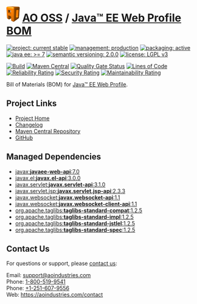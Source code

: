 # [<img src="ao-logo.png" alt="AO Logo" width="35" height="40">](https://github.com/ao-apps) [AO OSS](https://github.com/ao-apps/ao-oss) / [Java™ EE Web Profile BOM](https://github.com/ao-apps/javaee-web-api-bom)

[![project: current stable](https://oss.aoapps.com/ao-badges/project-current-stable.svg)](https://aoindustries.com/life-cycle#project-current-stable)
[![management: production](https://oss.aoapps.com/ao-badges/management-production.svg)](https://aoindustries.com/life-cycle#management-production)
[![packaging: active](https://oss.aoapps.com/ao-badges/packaging-active.svg)](https://aoindustries.com/life-cycle#packaging-active)  
[![java ee: &gt;= 7](https://oss.aoapps.com/ao-badges/javaee-7.svg)](https://docs.oracle.com/javaee/7/)
[![semantic versioning: 2.0.0](https://oss.aoapps.com/ao-badges/semver-2.0.0.svg)](http://semver.org/spec/v2.0.0.html)
[![license: LGPL v3](https://oss.aoapps.com/ao-badges/license-lgpl-3.0.svg)](https://www.gnu.org/licenses/lgpl-3.0)

[![Build](https://github.com/ao-apps/javaee-web-api-bom/workflows/Build/badge.svg?branch=master)](https://github.com/ao-apps/javaee-web-api-bom/actions?query=workflow%3ABuild)
[![Maven Central](https://maven-badges.herokuapp.com/maven-central/com.aoapps/javaee-web-api-bom/badge.svg)](https://maven-badges.herokuapp.com/maven-central/com.aoapps/javaee-web-api-bom)
[![Quality Gate Status](https://sonarcloud.io/api/project_badges/measure?branch=master&project=com.aoapps%3Ajavaee-web-api-bom&metric=alert_status)](https://sonarcloud.io/dashboard?branch=master&id=com.aoapps%3Ajavaee-web-api-bom)
[![Lines of Code](https://sonarcloud.io/api/project_badges/measure?branch=master&project=com.aoapps%3Ajavaee-web-api-bom&metric=ncloc)](https://sonarcloud.io/component_measures?branch=master&id=com.aoapps%3Ajavaee-web-api-bom&metric=ncloc)  
[![Reliability Rating](https://sonarcloud.io/api/project_badges/measure?branch=master&project=com.aoapps%3Ajavaee-web-api-bom&metric=reliability_rating)](https://sonarcloud.io/component_measures?branch=master&id=com.aoapps%3Ajavaee-web-api-bom&metric=Reliability)
[![Security Rating](https://sonarcloud.io/api/project_badges/measure?branch=master&project=com.aoapps%3Ajavaee-web-api-bom&metric=security_rating)](https://sonarcloud.io/component_measures?branch=master&id=com.aoapps%3Ajavaee-web-api-bom&metric=Security)
[![Maintainability Rating](https://sonarcloud.io/api/project_badges/measure?branch=master&project=com.aoapps%3Ajavaee-web-api-bom&metric=sqale_rating)](https://sonarcloud.io/component_measures?branch=master&id=com.aoapps%3Ajavaee-web-api-bom&metric=Maintainability)

Bill of Materials (BOM) for [Java™ EE Web Profile](https://www.oracle.com/java/technologies/javaee/javaeetechnologies.html).

## Project Links
* [Project Home](https://oss.aoapps.com/javaee-web-api-bom/)
* [Changelog](https://oss.aoapps.com/javaee-web-api-bom/changelog)
* [Maven Central Repository](https://central.sonatype.com/artifact/com.aoapps/javaee-web-api-bom)
* [GitHub](https://github.com/ao-apps/javaee-web-api-bom)

## Managed Dependencies
* [javax:**javaee-web-api**:7.0](https://central.sonatype.com/artifact/javax/javaee-web-api/7.0)
* [javax.el:**javax.el-api**:3.0.0](https://central.sonatype.com/artifact/javax.el/javax.el-api/3.0.0)
* [javax.servlet:**javax.servlet-api**:3.1.0](https://central.sonatype.com/artifact/javax.servlet/javax.servlet-api/3.1.0)
* [javax.servlet.jsp:**javax.servlet.jsp-api**:2.3.3](https://central.sonatype.com/artifact/javax.servlet.jsp/javax.servlet.jsp-api/2.3.3)
* [javax.websocket:**javax.websocket-api**:1.1](https://central.sonatype.com/artifact/javax.websocket/javax.websocket-api/1.1)
* [javax.websocket:**javax.websocket-client-api**:1.1](https://central.sonatype.com/artifact/javax.websocket/javax.websocket-client-api/1.1)
* [org.apache.taglibs:**taglibs-standard-compat**:1.2.5](https://central.sonatype.com/artifact/org.apache.taglibs/taglibs-standard-compat/1.2.5)
* [org.apache.taglibs:**taglibs-standard-impl**:1.2.5](https://central.sonatype.com/artifact/org.apache.taglibs/taglibs-standard-impl/1.2.5)
* [org.apache.taglibs:**taglibs-standard-jstlel**:1.2.5](https://central.sonatype.com/artifact/org.apache.taglibs/taglibs-standard-jstlel/1.2.5)
* [org.apache.taglibs:**taglibs-standard-spec**:1.2.5](https://central.sonatype.com/artifact/org.apache.taglibs/taglibs-standard-spec/1.2.5)

## Contact Us
For questions or support, please [contact us](https://aoindustries.com/contact):

Email: [support@aoindustries.com](mailto:support@aoindustries.com)  
Phone: [1-800-519-9541](tel:1-800-519-9541)  
Phone: [+1-251-607-9556](tel:+1-251-607-9556)  
Web: https://aoindustries.com/contact

